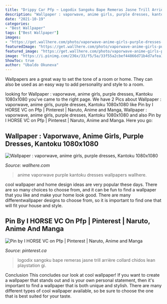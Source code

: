 ```yaml
---
title: "Drippy Car Pfp ~ Logodix Sangoku Bape Remeras Jasne Trill Arrière Collard Chidos Lean Playstation Gi"
description: "Wallpaper : vaporwave, anime girls, purple dresses, kantoku 1080x1080"
date: "2021-10-19"
categories:
- "Best Wallpaper"
tags: ["Best Wallpaper"]
images:
- "https://get.wallhere.com/photo/vaporwave-anime-girls-purple-dresses-Kantoku-1382795.jpg"
featuredImage: "https://get.wallhere.com/photo/vaporwave-anime-girls-purple-dresses-Kantoku-1382795.jpg"
featured_image: "https://get.wallhere.com/photo/vaporwave-anime-girls-purple-dresses-Kantoku-1382795.jpg"
image: "https://i.pinimg.com/236x/33/f5/5a/33f55a2cbef44866d71b4d7afea159d0.jpg"
ShowToc: true
author: "Ubaldo Okuneva"
---
```



Wallpapers are a great way to set the tone of a room or home. They can also be used as an easy way to add personality and style to a room.

	

		
looking for Wallpaper : vaporwave, anime girls, purple dresses, Kantoku 1080x1080 you've came to the right page. We have 2 Pics about Wallpaper : vaporwave, anime girls, purple dresses, Kantoku 1080x1080 like Pin by I HORSE VC on Pfp | Pinterest | Naruto, Anime and Manga, Wallpaper : vaporwave, anime girls, purple dresses, Kantoku 1080x1080 and also Pin by I HORSE VC on Pfp | Pinterest | Naruto, Anime and Manga. Here you go:
		
    
## Wallpaper : Vaporwave, Anime Girls, Purple Dresses, Kantoku 1080x1080

<img loading=lazy src="https://get.wallhere.com/photo/vaporwave-anime-girls-purple-dresses-Kantoku-1382795.jpg" onerror="this.onerror=null;this.src='https://tse1.mm.bing.net/th?id=OIP.igst4_aEltjkeXW0ISA1QQHaHa&amp;pid=15.1';" alt="Wallpaper : vaporwave, anime girls, purple dresses, Kantoku 1080x1080">

_Source: wallhere.com_

>anime vaporwave purple kantoku dresses wallpapers wallhere. 

	

cool wallpaper and home design ideas are very popular these days. There are so many choices to choose from, and it can be fun to find a wallpaper that you like and make your home look good. There are many differentwallpaper designs to choose from, so it is important to find one that will fit your house and style.

    
## Pin By I HORSE VC On Pfp | Pinterest | Naruto, Anime And Manga

<img loading=lazy src="https://i.pinimg.com/236x/33/f5/5a/33f55a2cbef44866d71b4d7afea159d0.jpg" onerror="this.onerror=null;this.src='https://tse4.mm.bing.net/th?id=OIP.agJbEwpuidUouXr0clTfrQAAAA&amp;pid=15.1';" alt="Pin by I HORSE VC on Pfp | Pinterest | Naruto, Anime and Manga">

_Source: pinterest.ca_

>logodix sangoku bape remeras jasne trill arrière collard chidos lean playstation gi. 

	

Conclusion
This concludes our look at cool wallpaper! If you want to create a wallpaper that stands out and is your own personal statement, then it's important to find a wallpaper that is both unique and stylish. There are many different types of cool wallpaper available, so be sure to choose the one that is best suited for your taste.

